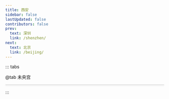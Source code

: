 ```yaml
---
title: 西安
sidebar: false
lastUpdated: false
contributors: false
prev:
  text: 深圳
  link: /shenzhen/
next:
  text: 北京
  link: /beijing/
---
```


::: tabs

@tab 未央宫

<div class="grid-container">
  <div
    v-for="(item, index) in weiYangGongItems"
    :key="index"
    class="grid-item"
  >
    <img :src="item.imageUrl" :alt="item.altText" />
  </div>
</div>

:::

<script setup>
import { ref } from 'vue';

// 获取图片名称
const getImgName = (imgNamePrefix, idx) => {
  return `${imgNamePrefix}-${idx < 9 ? 0 : ''}${idx + 1}`;
}

// 未央宫
const getWeiYangGongItems = () => {
  const prefix = 'https://memories.obs.cn-south-1.myhuaweicloud.com/xian/weiyanggong/';
  const arr = [];

  Array.from({ length: 5 }).forEach((ele, idx) => {
    const imgName = getImgName('weiyanggong', idx);
    arr.push({
      imageUrl: `${prefix}${imgName}.jpg`,
      altText: imgName
    })
  });

  return arr;
}

const weiYangGongItems = ref(getWeiYangGongItems());

</script>

<style scoped>
.grid-container {
  display: grid;
  grid-template-columns: repeat(auto-fill, minmax(260px, 1fr));
  gap: .75rem;
  /* padding: 20px; */
}

.grid-item {
  border: 1px solid #ddd;
  border-radius: 8px;
  overflow: hidden;
  box-shadow: 0 2px 4px rgba(0,0,0,0.1);
}

.grid-item img {
  width: 100%;
  object-fit: cover;
  display: block;
}

.caption {
  padding: 10px;
  text-align: center;
  font-family: Arial, sans-serif;
}
</style>